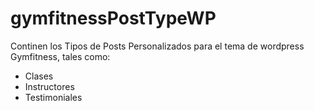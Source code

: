 # gymfitnessPostTypeWP

Continen los Tipos de Posts Personalizados  para el tema de wordpress Gymfitness, tales como:
- Clases
- Instructores
- Testimoniales
